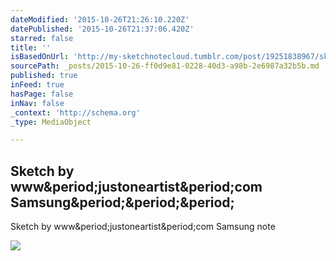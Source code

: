 ```yaml
---
dateModified: '2015-10-26T21:26:10.220Z'
datePublished: '2015-10-26T21:37:06.420Z'
starred: false
title: ''
isBasedOnUrl: 'http://my-sketchnotecloud.tumblr.com/post/19251838967/sketch-by-wwwjustoneartistcom-samsung-note'
sourcePath: _posts/2015-10-26-ff0d9e81-0228-40d3-a98b-2e6987a32b5b.md
published: true
inFeed: true
hasPage: false
inNav: false
_context: 'http://schema.org'
_type: MediaObject

---
```

<article style=""><h1>Sketch by www&amp;period;justoneartist&amp;period;com Samsung&amp;period;&amp;period;&amp;period;</h1><p>Sketch by www&amp;period;justoneartist&amp;period;com Samsung note</p><img src="http://41.media.tumblr.com/tumblr_m0udzvItmE1rpz8n2o1_500.jpg" /></article>